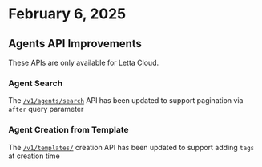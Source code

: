 # February 6, 2025

## Agents API Improvements

<Note>
   These APIs are only available for Letta Cloud. 
</Note>

### Agent Search

The [`/v1/agents/search`](https://docs.letta.com/api-reference/agents/search) API has been updated to support pagination via `after` query parameter

### Agent Creation from Template

The [`/v1/templates/`](https://docs.letta.com/api-reference/templates/createagentsfromtemplate) creation API has been updated to support adding `tags` at creation time
